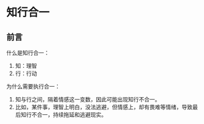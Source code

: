 # 知行合一


## 前言

什么是知行合一：
1. 知：理智
2. 行：行动

为什么需要执行合一：
1. 知与行之间，隔着情感这一变数，因此可能出现知行不合一。
2. 比如，某件事，理智上明白，没法逃避，但情感上，却有畏难等情绪，导致最后知行不合一，持续拖延和逃避现实。